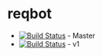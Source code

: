 # reqbot

* [![Build Status](https://travis-ci.org/typingincolor/reqbot.svg?branch=master)](https://travis-ci.org/typingincolor/reqbot) - Master
* [![Build Status](https://travis-ci.org/typingincolor/reqbot.svg?branch=v1)](https://travis-ci.org/typingincolor/reqbot) - v1

